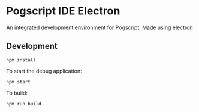 # Pogscript IDE Electron
An integrated development environment for Pogscript. Made using electron

## Development
```
npm install
```
To start the debug application:
```
npm start
```
To build:
```
npm run build
```